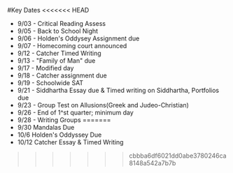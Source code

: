 #Key Dates
<<<<<<< HEAD
  - 9/03 - Critical Reading Assess
  - 9/05 - Back to School Night
  - 9/06 - Holden's Oddysey Assignment due
  - 9/07 - Homecoming court announced
  - 9/12 - Catcher Timed Writing
  - 9/13 - "Family of Man" due
  - 9/17 - Modified day
  - 9/18 - Catcher assignment due
  - 9/19 - Schoolwide SAT
  - 9/21 - Siddhartha Essay due & Timed writing on Siddhartha, Portfolios due
  - 9/23 - Group Test on Allusions(Greek and Judeo-Christian)
  - 9/26 - End of 1^st quarter; minimum day
  - 9/28 - Writing Groups
=======
  - 9/30 Mandalas Due
  - 10/6 Holden's Oddyssey Due
  - 10/12 Catcher Essay & Timed Writing
>>>>>>> cbbba6df6021dd0abe3780246ca8148a542a7b7b
